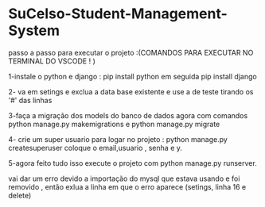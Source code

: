 # SuCelso-Student-Management-System

passo a passo para executar o projeto :(COMANDOS PARA EXECUTAR NO TERMINAL DO VSCODE ! )


1-instale o python e django : pip install python em seguida pip install django 


2- va em setings e exclua a data base existente e use a de teste tirando os '#' das linhas


3-faça a migração dos models do banco de dados agora com comandos python manage.py makemigrations e python manage.py migrate 


4- crie um super usuario para logar no projeto : python manage.py createsuperuser coloque o email,usuario , senha e y.


5-agora feito tudo isso execute o projeto com python manage.py runserver.

vai dar um erro devido a importação do mysql que estava usando e foi removido , então exlua a linha em que o erro aparece (setings, linha 16 e delete)
